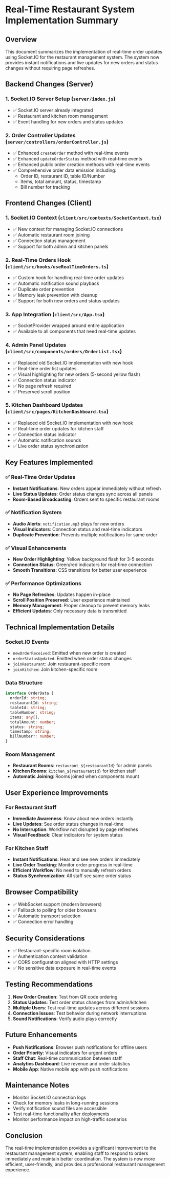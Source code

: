 # Real-Time Restaurant System Implementation Summary

## Overview
This document summarizes the implementation of real-time order updates using Socket.IO for the restaurant management system. The system now provides instant notifications and live updates for new orders and status changes without requiring page refreshes.

## Backend Changes (Server)

### 1. Socket.IO Server Setup (`server/index.js`)
- ✅ Socket.IO server already integrated
- ✅ Restaurant and kitchen room management
- ✅ Event handling for new orders and status updates

### 2. Order Controller Updates (`server/controllers/orderController.js`)
- ✅ Enhanced `createOrder` method with real-time events
- ✅ Enhanced `updateOrderStatus` method with real-time events
- ✅ Enhanced public order creation methods with real-time events
- ✅ Comprehensive order data emission including:
  - Order ID, restaurant ID, table ID/Number
  - Items, total amount, status, timestamp
  - Bill number for tracking

## Frontend Changes (Client)

### 1. Socket.IO Context (`client/src/contexts/SocketContext.tsx`)
- ✅ New context for managing Socket.IO connections
- ✅ Automatic restaurant room joining
- ✅ Connection status management
- ✅ Support for both admin and kitchen panels

### 2. Real-Time Orders Hook (`client/src/hooks/useRealTimeOrders.ts`)
- ✅ Custom hook for handling real-time order updates
- ✅ Automatic notification sound playback
- ✅ Duplicate order prevention
- ✅ Memory leak prevention with cleanup
- ✅ Support for both new orders and status updates

### 3. App Integration (`client/src/App.tsx`)
- ✅ SocketProvider wrapped around entire application
- ✅ Available to all components that need real-time updates

### 4. Admin Panel Updates (`client/src/components/orders/OrderList.tsx`)
- ✅ Replaced old Socket.IO implementation with new hook
- ✅ Real-time order list updates
- ✅ Visual highlighting for new orders (5-second yellow flash)
- ✅ Connection status indicator
- ✅ No page refresh required
- ✅ Preserved scroll position

### 5. Kitchen Dashboard Updates (`client/src/pages/KitchenDashboard.tsx`)
- ✅ Replaced old Socket.IO implementation with new hook
- ✅ Real-time order updates for kitchen staff
- ✅ Connection status indicator
- ✅ Automatic notification sounds
- ✅ Live order status synchronization

## Key Features Implemented

### ✅ Real-Time Order Updates
- **Instant Notifications**: New orders appear immediately without refresh
- **Live Status Updates**: Order status changes sync across all panels
- **Room-Based Broadcasting**: Orders sent to specific restaurant rooms

### ✅ Notification System
- **Audio Alerts**: `notification.mp3` plays for new orders
- **Visual Indicators**: Connection status and real-time indicators
- **Duplicate Prevention**: Prevents multiple notifications for same order

### ✅ Visual Enhancements
- **New Order Highlighting**: Yellow background flash for 3-5 seconds
- **Connection Status**: Green/red indicators for real-time connection
- **Smooth Transitions**: CSS transitions for better user experience

### ✅ Performance Optimizations
- **No Page Refreshes**: Updates happen in-place
- **Scroll Position Preserved**: User experience maintained
- **Memory Management**: Proper cleanup to prevent memory leaks
- **Efficient Updates**: Only necessary data is transmitted

## Technical Implementation Details

### Socket.IO Events
- `newOrderReceived`: Emitted when new order is created
- `orderStatusUpdated`: Emitted when order status changes
- `joinRestaurant`: Join restaurant-specific room
- `joinKitchen`: Join kitchen-specific room

### Data Structure
```typescript
interface OrderData {
  orderId: string;
  restaurantId: string;
  tableId: string;
  tableNumber: string;
  items: any[];
  totalAmount: number;
  status: string;
  timestamp: string;
  billNumber?: number;
}
```

### Room Management
- **Restaurant Rooms**: `restaurant_${restaurantId}` for admin panels
- **Kitchen Rooms**: `kitchen_${restaurantId}` for kitchen staff
- **Automatic Joining**: Rooms joined when components mount

## User Experience Improvements

### For Restaurant Staff
- **Immediate Awareness**: Know about new orders instantly
- **Live Updates**: See order status changes in real-time
- **No Interruption**: Workflow not disrupted by page refreshes
- **Visual Feedback**: Clear indicators for system status

### For Kitchen Staff
- **Instant Notifications**: Hear and see new orders immediately
- **Live Order Tracking**: Monitor order progress in real-time
- **Efficient Workflow**: No need to manually refresh orders
- **Status Synchronization**: All staff see same order status

## Browser Compatibility
- ✅ WebSocket support (modern browsers)
- ✅ Fallback to polling for older browsers
- ✅ Automatic transport selection
- ✅ Connection error handling

## Security Considerations
- ✅ Restaurant-specific room isolation
- ✅ Authentication context validation
- ✅ CORS configuration aligned with HTTP settings
- ✅ No sensitive data exposure in real-time events

## Testing Recommendations
1. **New Order Creation**: Test from QR code ordering
2. **Status Updates**: Test order status changes from admin/kitchen
3. **Multiple Users**: Test real-time updates across different sessions
4. **Connection Issues**: Test behavior during network interruptions
5. **Sound Notifications**: Verify audio plays correctly

## Future Enhancements
- **Push Notifications**: Browser push notifications for offline users
- **Order Priority**: Visual indicators for urgent orders
- **Staff Chat**: Real-time communication between staff
- **Analytics Dashboard**: Live revenue and order statistics
- **Mobile App**: Native mobile app with push notifications

## Maintenance Notes
- Monitor Socket.IO connection logs
- Check for memory leaks in long-running sessions
- Verify notification sound files are accessible
- Test real-time functionality after deployments
- Monitor performance impact on high-traffic scenarios

## Conclusion
The real-time implementation provides a significant improvement to the restaurant management system, enabling staff to respond to orders immediately and maintain better coordination. The system is now more efficient, user-friendly, and provides a professional restaurant management experience.
